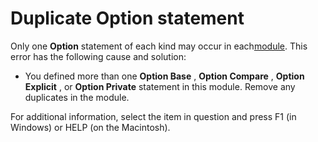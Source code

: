 
# Duplicate Option statement

Only one  **Option** statement of each kind may occur in each[module](b8bdf64f-5920-1ae9-16d0-b26d09524a30.md). This error has the following cause and solution:



- You defined more than one  **Option Base** , **Option Compare** , **Option Explicit** , or **Option Private** statement in this module. Remove any duplicates in the module.
    

For additional information, select the item in question and press F1 (in Windows) or HELP (on the Macintosh).
